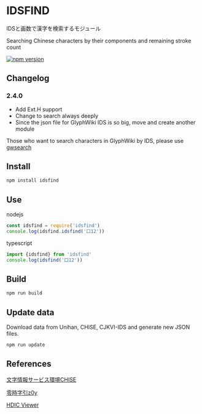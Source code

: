 
# IDSFIND

IDSと画数で漢字を検索するモジュール

Searching Chinese characters by their components and remaining stroke count

[![npm version](https://badge.fury.io/js/idsfind.svg)](https://badge.fury.io/js/idsfind)

## Changelog

### 2.4.0

- Add Ext.H support
- Change to search always deeply
- Since the json file for GlyphWiki IDS is so big, move and create another module

Those who want to search characters in GlyphWiki by IDS, please use [gwsearch](https://github.com/kurgm/gwsearch)

## Install

```bash
npm install idsfind
```

## Use

nodejs

```js
const idsfind = require('idsfind')
console.log(idsfind.idsfind('口12'))
```

typescript

```js
import {idsfind} from 'idsfind'
console.log(idsfind('口12'))
```

## Build

```bash
npm run build
```

## Update data

Download data from Unihan, CHISE, CJKVI-IDS and generate new JSON files.

```bash
npm run update
```

## References

[文字情報サービス環境CHISE](https://www.chise.org/index.ja.html)

[零時字引z0y](https://github.com/g0v/z0y)

[HDIC Viewer](https://hdic2.let.hokudai.ac.jp)
